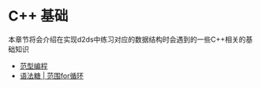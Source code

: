 # C++ 基础

本章节将会介绍在实现d2ds中练习对应的数据结构时会遇到的一些C++相关的基础知识

- [范型编程](1_cpp_base.template.md)
- [语法糖 | 范围for循环](2_cpp_base.rangefor.md)